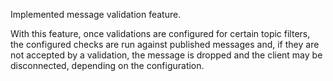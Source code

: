 Implemented message validation feature.

With this feature, once validations are configured for certain topic filters, the configured checks are run against published messages and, if they are not accepted by a validation, the message is dropped and the client may be disconnected, depending on the configuration.

